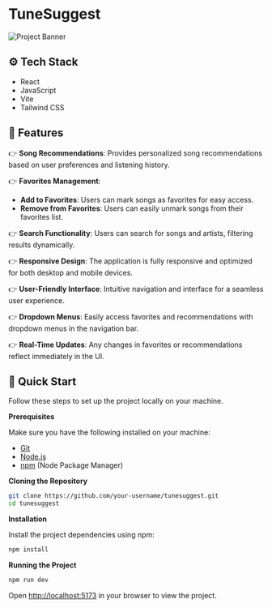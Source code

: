 # TuneSuggest
![Project Banner](./public/assets/images/ProjectBanner.png)

## <a name="tech-stack">⚙️ Tech Stack</a>

- React
- JavaScript
- Vite
- Tailwind CSS

## <a name="features">🔋 Features</a>

👉 **Song Recommendations**: Provides personalized song recommendations based on user preferences and listening history.

👉 **Favorites Management**:
  - **Add to Favorites**: Users can mark songs as favorites for easy access.
  - **Remove from Favorites**: Users can easily unmark songs from their favorites list.

👉 **Search Functionality**: Users can search for songs and artists, filtering results dynamically.

👉 **Responsive Design**: The application is fully responsive and optimized for both desktop and mobile devices.

👉 **User-Friendly Interface**: Intuitive navigation and interface for a seamless user experience.

👉 **Dropdown Menus**: Easily access favorites and recommendations with dropdown menus in the navigation bar.

👉 **Real-Time Updates**: Any changes in favorites or recommendations reflect immediately in the UI.

## <a name="quick-start">🤸 Quick Start</a>

Follow these steps to set up the project locally on your machine.

**Prerequisites**

Make sure you have the following installed on your machine:

- [Git](https://git-scm.com/)
- [Node.js](https://nodejs.org/en)
- [npm](https://www.npmjs.com/) (Node Package Manager)

**Cloning the Repository**

```bash
git clone https://github.com/your-username/tunesuggest.git
cd tunesuggest
```

**Installation**

Install the project dependencies using npm:

```bash
npm install
```

**Running the Project**

```bash
npm run dev
```

Open [http://localhost:5173](http://localhost:5173) in your browser to view the project.